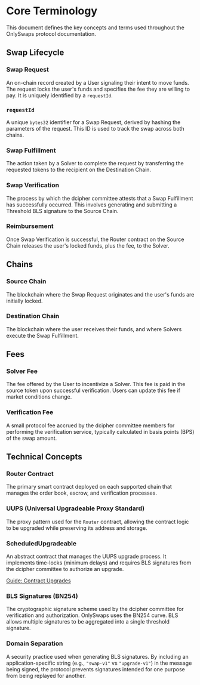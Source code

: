 # Core Terminology

This document defines the key concepts and terms used throughout the OnlySwaps protocol documentation.

## Swap Lifecycle

### Swap Request

An on-chain record created by a User signaling their intent to move funds. The request locks the user's funds and specifies the fee they are willing to pay. It is uniquely identified by a `requestId`.

### `requestId`

A unique `bytes32` identifier for a Swap Request, derived by hashing the parameters of the request. This ID is used to track the swap across both chains.

### Swap Fulfillment

The action taken by a Solver to complete the request by transferring the requested tokens to the recipient on the Destination Chain.

### Swap Verification

The process by which the dcipher committee attests that a Swap Fulfillment has successfully occurred. This involves generating and submitting a Threshold BLS signature to the Source Chain.

### Reimbursement

Once Swap Verification is successful, the Router contract on the Source Chain releases the user's locked funds, plus the fee, to the Solver.

## Chains

### Source Chain

The blockchain where the Swap Request originates and the user's funds are initially locked.

### Destination Chain

The blockchain where the user receives their funds, and where Solvers execute the Swap Fulfillment.

## Fees

### Solver Fee

The fee offered by the User to incentivize a Solver. This fee is paid in the source token upon successful verification. Users can update this fee if market conditions change.

### Verification Fee

A small protocol fee accrued by the dcipher committee members for performing the verification service, typically calculated in basis points (BPS) of the swap amount.

## Technical Concepts

### Router Contract

The primary smart contract deployed on each supported chain that manages the order book, escrow, and verification processes.

### UUPS (Universal Upgradeable Proxy Standard)

The proxy pattern used for the `Router` contract, allowing the contract logic to be upgraded while preserving its address and storage.

### ScheduledUpgradeable

An abstract contract that manages the UUPS upgrade process. It implements time-locks (minimum delays) and requires BLS signatures from the dcipher committee to authorize an upgrade.

[Guide: Contract Upgrades](../guides/contract-upgrades.md)

### BLS Signatures (BN254)

The cryptographic signature scheme used by the dcipher committee for verification and authorization. OnlySwaps uses the BN254 curve. BLS allows multiple signatures to be aggregated into a single threshold signature.

### Domain Separation

A security practice used when generating BLS signatures. By including an application-specific string (e.g., `"swap-v1"` vs `"upgrade-v1"`) in the message being signed, the protocol prevents signatures intended for one purpose from being replayed for another.

